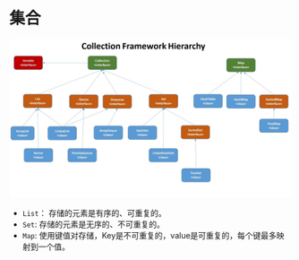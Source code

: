 # 集合

![](../../.gitbook/assets/image%20%289%29.png)

* `List`： 存储的元素是有序的、可重复的。
* `Set`: 存储的元素是无序的、不可重复的。
* `Map`: 使用键值对存储，Key是不可重复的，value是可重复的，每个键最多映射到一个值。

